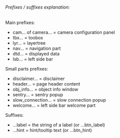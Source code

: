 ###### Prefixes / suffixes explanation:

Main prefixes:
* cam... of camera... = camera configuration panel
* tbx... = toobox
* lyr... = layertree
* nav... = navigation part
* dtd... = displayed data
* lsb... = left side bar

Small parts prefixes:
* disclaimer... = disclaimer
* header... = page header content
* obj_info... = object info window
* sentry... = sentry popup
* slow_connection... = slow connection popup
* welcome... = left side bar welcome part

Suffixes:
* ...label = the string of a label (or ...btn_label)
* ...hint = hint/tooltip text (or ...btn_hint)
